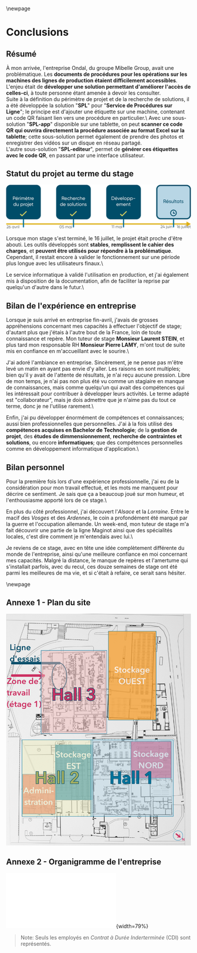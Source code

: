 \newpage

#   Conclusions

##  Résumé

À mon arrivée, l'entreprise Ondal, du groupe Mibelle Group, avait une problématique. Les **documents de procédures pour les opérations sur les machines des lignes de production étaient difficilement accessibles**. L'enjeu était de **développer une solution permettant d'améliorer l'accès de celles-ci**, à toute personne étant amenée à devoir les consulter.\
Suite à la définition du périmètre de projet et de la recherche de solutions, il a été développée la solution "**SPL**" pour "**Service de Procédures sur Ligne**"; le principe est d'ajouter une étiquette sur une machine, contenant un code QR faisant lien vers une procédure en particulier.\ 
Avec une sous-solution "**SPL-app**" disponible sur une tablette, on peut **scanner ce code QR qui ouvrira directement la procédure associée au format Excel sur la tablette**; cette sous-solution permet également de prendre des photos et enregistrer des vidéos sur un disque en réseau partagé.\
L'autre sous-solution "**SPL-editeur**", permet de **générer ces étiquettes avec le code QR**, en passant par une interface utilisateur.

##  Statut du projet au terme du stage

![Illustration du statut du projet au terme de la période de stage](assets/images/4+/statut.png)

Lorsque mon stage s'est terminé, le 16 juillet, le projet était proche d'être abouti. Les outils développés sont **stables**, **remplissent le cahier des charges**, et **peuvent être utilisés pour répondre à la problématique**. Cependant, il restait encore à valider le fonctionnement sur une période plus longue avec les utilisateurs finaux.\

Le service informatique à validé l'utilisation en production, et j'ai également mis à disposition de la documentation, afin de faciliter la reprise par quelqu'un d'autre dans le futur.\

##  Bilan de l'expérience en entreprise

Lorsque je suis arrivé en entreprise fin-avril, j'avais de grosses appréhensions concernant mes capacités à effectuer l'objectif de stage; d'autant plus que j'étais à l'autre bout de la France, loin de toute connaissance et repère. Mon tuteur de stage **Monsieur Laurent STEIN**, et plus tard mon responsable RH **Monsieur Pierre LAMY**, m'ont tout de suite mis en confiance en m'accueillant avec le sourire.\

J'ai adoré l'ambiance en entreprise. Sincèrement, je ne pense pas m'être levé un matin en ayant pas envie d'y aller. Les raisons en sont multiples; bien qu'il y avait de l'attente de résultats, je n'ai reçu aucune pression. Libre de mon temps, je n'ai pas non plus été vu comme un stagiaire en manque de connaissances, mais comme quelqu'un qui avait des compétences qui les intéressait pour contribuer à développer leurs activités. Le terme adapté est "collaborateur", mais je dois admettre que je n'aime pas du tout ce terme, donc je ne l'utilise rarement.\

Enfin, j'ai pu développer énormément de compétences et connaissances; aussi bien professionnelles que personnelles. J'ai à la fois utilisé des **compétences acquises en Bachelor de Technologie**; de la **gestion de projet**, des **études de dimmensionnement**, **recherche de contraintes et solutions**, ou encore **informatiques**; que des compétences personnelles comme en développement informatique d'application.\

##  Bilan personnel

Pour la première fois lors d'une expérience professionnelle, j'ai eu de la considération pour mon travail effectué, et les mots me manquent pour décrire ce sentiment. Je sais que ça a beaucoup joué sur mon humeur, et l'enthousiasme apporté lors de ce stage.\

En plus du côté professionnel, j'ai découvert l'*Alsace* et la *Lorraine*. Entre le macif des *Vosges* et des *Ardennes*, le coin a profondément été marqué par la guerre et l'occupation allemande. Un week-end, mon tuteur de stage m'a fait découvrir une partie de la ligne Maginot ainsi que des spécialités locales, c'est dire comment je m'entendais avec lui.\

Je reviens de ce stage, avec en tête une idée complètement différente du monde de l'entreprise, ainsi qu'une meilleure confiance en moi concernant mes capacités. Malgré la distance, le manque de repères et l'amertume qui s'installait parfois, avec du recul, ces douze semaines de stage ont été parmi les meilleures de ma vie, et si c'était à refaire, ce serait sans hésiter.

\newpage

##  Annexe 1 - Plan du site

![Plan du site](assets/images/4+/plan_usine.png)

##  Annexe 2 - Organigramme de l'entreprise

![Organigramme de l'entreprise Ondal](assets/images/4+/organigramme.pdf){width=79%}

 >  Note: Seuls les employés en *Contrat à Durée Inderterminée* (CDI) sont représentés.
